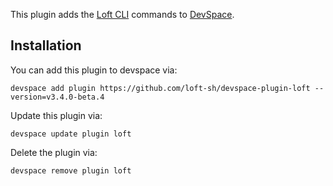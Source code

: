 This plugin adds the [Loft CLI](https://github.com/loft-sh/loft) commands to [DevSpace](https://github.com/loft-sh/devspace). 

## Installation

You can add this plugin to devspace via:
```
devspace add plugin https://github.com/loft-sh/devspace-plugin-loft --version=v3.4.0-beta.4
```

Update this plugin via:
```
devspace update plugin loft
```

Delete the plugin via:
```
devspace remove plugin loft
```
